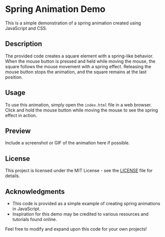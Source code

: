 # Spring Animation Demo

This is a simple demonstration of a spring animation created using JavaScript and CSS.

## Description

The provided code creates a square element with a spring-like behavior. When the mouse button is pressed and held while moving the mouse, the square follows the mouse movement with a spring effect. Releasing the mouse button stops the animation, and the square remains at the last position.

## Usage

To use this animation, simply open the `index.html` file in a web browser. Click and hold the mouse button while moving the mouse to see the spring effect in action.

## Preview

Include a screenshot or GIF of the animation here if possible.

## License

This project is licensed under the MIT License - see the [LICENSE](LICENSE) file for details.

## Acknowledgments

- This code is provided as a simple example of creating spring animations in JavaScript.
- Inspiration for this demo may be credited to various resources and tutorials found online.

Feel free to modify and expand upon this code for your own projects!

